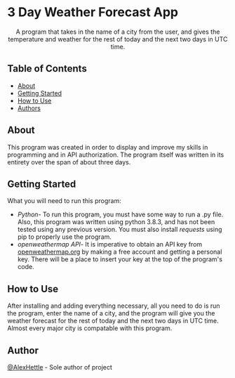 # 3 Day Weather Forecast App
<p align="center"> A program that takes in the name of a city from the user, and gives the temperature and weather for the rest of today and the next two days in UTC time.
    <br> 
</p>

## Table of Contents
- [About](#about)
- [Getting Started](#getting_started)
- [How to Use](#usage)
- [Authors](#authors)
## About <a name = "about"></a>
This program was created in order to display and improve my skills in programming and in API authorization. The program itself was written in its entirety over the span of about three days.

## Getting Started <a name = "getting_started"></a>
What you will need to run this program:<br>
- <em>Python</em>- To run this program, you must have some way to run a .py file. Also, this program was written using python 3.8.3, and has not been tested using any previous version. You must also install <em>requests</em> using pip to properly use the program.
- <em>openweathermap API</em>- It is imperative to obtain an API key from <a href="https://openweathermap.org/">openweathermap.org</a> by making a free account and getting a personal key. There will be a place to insert your key at the top of the program's code.
## How to Use <a name="usage"></a>
After installing and adding everything necessary, all you need to do is run the program, enter the name of a city, and the program will give you the weather forecast for the rest of today and the next two days in UTC time. Almost every major city is compatable with this program.
## Author <a name = "authors"></a>
[@AlexHettle](https://github.com/AlexHettle) - Sole author of project
